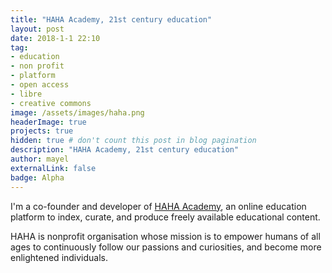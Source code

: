 ```yaml
---
title: "HAHA Academy, 21st century education"
layout: post
date: 2018-1-1 22:10
tag:
- education
- non profit
- platform
- open access
- libre
- creative commons
image: /assets/images/haha.png
headerImage: true
projects: true
hidden: true # don't count this post in blog pagination
description: "HAHA Academy, 21st century education"
author: mayel
externalLink: false
badge: Alpha
---
```



I'm a co-founder and developer of [HAHA Academy](http://HAHA.Academy/), an online education platform to index, curate, and produce freely available educational content. 

 HAHA is nonprofit organisation whose mission is to empower humans of all ages to continuously follow our passions and curiosities, and become more enlightened individuals.